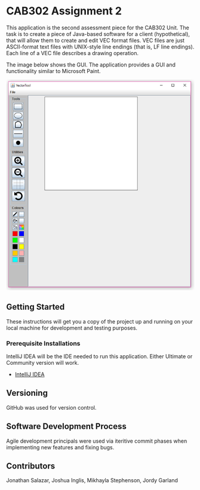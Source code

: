 # CAB302 Assignment 2

This application is the second assessment piece for the CAB302 Unit. The task is to create a piece of Java-based software for a client (hypothetical), 
that will allow them to create and edit VEC format files. 
VEC files are just ASCII-format text files with UNIX-style line endings (that is, LF line endings). 
Each line of a VEC file describes a drawing operation. 

The image below shows the GUI. The application provides a GUI and functionality similar to Microsoft Paint. 

![Image of GUI](GUI.png)

## Getting Started 
These instructions will get you a copy of the project up and running on your local machine for development and testing purposes.

### Prerequisite Installations
IntelliJ IDEA will be the IDE needed to run this application. Either Ultimate or Community version will work.

* [IntelliJ IDEA](https://www.jetbrains.com/idea/download/#section=windows)


## Versioning
GitHub was used for version control. 

## Software Development Process
Agile development principals were used via iteritive commit phases when implementing new features and fixing bugs.

## Contributors 
Jonathan Salazar, Joshua Inglis,  Mikhayla Stephenson, Jordy Garland

